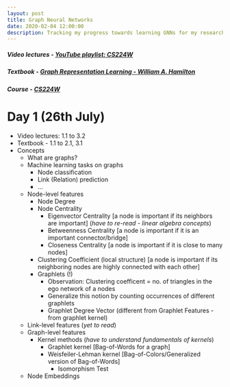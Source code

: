 ```yaml
---
layout: post
title: Graph Neural Networks
date: 2020-02-04 12:00:00
description: Tracking my progress towards learning GNNs for my research internship at IIT Patna
---
```

##### Video lectures - [YouTube playlist: CS224W](https://www.youtube.com/playlist?list=PLoROMvodv4rPLKxIpqhjhPgdQy7imNkDn)
##### Textbook - [Graph Representation Learning - William A. Hamilton](cs.mcgill.ca/~wlh/grl_book/)
##### Course - [CS224W](https://cs224w.stanford.edu/)

# Day 1 (26th July)

- Video lectures: 1.1 to 3.2
- Textbook - 1.1 to 2.1, 3.1
- Concepts
    - What are graphs?
    - Machine learning tasks on graphs
        - Node classification
        - Link (Relation) prediction
        - ...
    - Node-level features
        - Node Degree
        - Node Centrality
            - Eigenvector Centrality [a node is important if its neighbors are important] (*have to re-read - linear algebra concepts*)
            - Betweenness Centrality [a node is important if it is an important connector/bridge]
            - Closeness Centrality [a node is important if it is close to many nodes]
        - Clustering Coefficient (local structure) [a node is important if its neighboring nodes are highly connected with each other]
        - Graphlets (!)
            - Observation: Clustering coefficent = no. of triangles in the ego network of a nodes
            - Generalize this notion by counting occurrences of different graphlets
            - Graphlet Degree Vector (different from Graphlet Features - from graphlet kernel)
    - Link-level features (*yet to read*)
    - Graph-level features
        - Kernel methods (*have to understand fundamentals of kernels*)
            - Graphlet kernel [Bag-of-Words for a graph]
            - Weisfeiler-Lehman kernel [Bag-of-Colors/Generalized version of Bag-of-Words]
                - Isomorphism Test
    - Node Embeddings